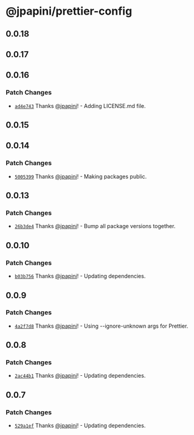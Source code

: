 # @jpapini/prettier-config

## 0.0.18

## 0.0.17

## 0.0.16

### Patch Changes

-   [`ad4e743`](https://github.com/jpapini/tools-javascript/commit/ad4e743cdfa20c8523782cfa956fee9ea47c38e8) Thanks [@jpapini](https://github.com/jpapini)! - Adding LICENSE.md file.

## 0.0.15

## 0.0.14

### Patch Changes

-   [`5005399`](https://github.com/jpapini/tools-javascript/commit/5005399a883932bc9f2f0e3b90c7a2af513c89ae) Thanks [@jpapini](https://github.com/jpapini)! - Making packages public.

## 0.0.13

### Patch Changes

-   [`26b3de4`](https://github.com/jpapini/tools-javascript/commit/26b3de4c9930566b5fbcd00d0a6de22374724242) Thanks [@jpapini](https://github.com/jpapini)! - Bump all package versions together.

## 0.0.10

### Patch Changes

-   [`b03b756`](https://github.com/jpapini/tools-javascript/commit/b03b756a3ade567deea9705b39105109b80341e9) Thanks [@jpapini](https://github.com/jpapini)! - Updating dependencies.

## 0.0.9

### Patch Changes

-   [`4a2f7d8`](https://github.com/jpapini/tools-javascript/commit/4a2f7d8539dbd0f1d95c10ac84cb1d90bac7e38b) Thanks [@jpapini](https://github.com/jpapini)! - Using --ignore-unknown args for Prettier.

## 0.0.8

### Patch Changes

-   [`2ac44b1`](https://github.com/jpapini/tools-javascript/commit/2ac44b133af9a83ab25e6e3b03262646dcde5570) Thanks [@jpapini](https://github.com/jpapini)! - Updating dependencies.

## 0.0.7

### Patch Changes

-   [`529a1ef`](https://github.com/jpapini/tools-javascript/commit/529a1ef82a062be0719334253607c55d4f692048) Thanks [@jpapini](https://github.com/jpapini)! - Updating dependencies.
